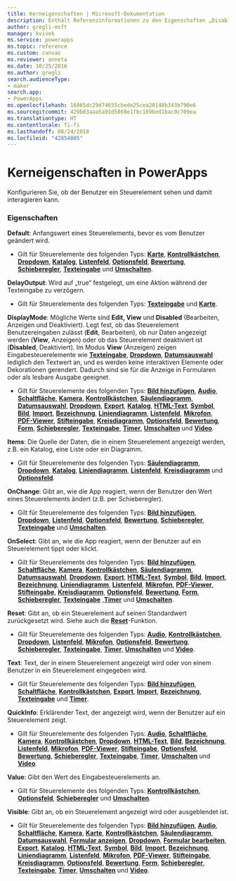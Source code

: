 ```yaml
---
title: Kerneigenschaften | Microsoft-Dokumentation
description: Enthält Referenzinformationen zu den Eigenschaften „Disabled“, „Visible“ und „ReadOnly“.
author: gregli-msft
manager: kvivek
ms.service: powerapps
ms.topic: reference
ms.custom: canvas
ms.reviewer: anneta
ms.date: 10/25/2016
ms.author: gregli
search.audienceType:
- maker
search.app:
- PowerApps
ms.openlocfilehash: 16065dc29d74655cbede25cea20148b343b790e6
ms.sourcegitcommit: 429b83aaa5a91d5868e1fbc169bed1bac0c709ea
ms.translationtype: HT
ms.contentlocale: fi-fi
ms.lasthandoff: 08/24/2018
ms.locfileid: "42854005"
---
```

# <a name="core-properties-in-powerapps"></a>Kerneigenschaften in PowerApps
Konfigurieren Sie, ob der Benutzer ein Steuerelement sehen und damit interagieren kann.

### <a name="properties"></a>Eigenschaften
**Default**: Anfangswert eines Steuerelements, bevor es vom Benutzer geändert wird.

* Gilt für Steuerelemente des folgenden Typs: **[Karte](control-card.md)**, **[Kontrollkästchen](control-check-box.md)**, **[Dropdown](control-drop-down.md)**, **[Katalog](control-gallery.md)**, **[Listenfeld](control-list-box.md)**, **[Optionsfeld](control-radio.md)**, **[Bewertung](control-rating.md)**, **[Schieberegler](control-slider.md)**, **[Texteingabe](control-text-input.md)** und **[Umschalten](control-toggle.md)**.

**DelayOutput**: Wird auf „true“ festgelegt, um eine Aktion während der Texteingabe zu verzögern.

* Gilt für Steuerelemente des folgenden Typs: **[Texteingabe](control-text-input.md)** und **[Karte](control-card.md)**.

**DisplayMode**: Mögliche Werte sind **Edit, View** und **Disabled** (Bearbeiten, Anzeigen und Deaktiviert). Legt fest, ob das Steuerelement Benutzereingaben zulässt (**Edit**, Bearbeiten), ob nur Daten angezeigt werden (**View**, Anzeigen) oder ob das Steuerelement deaktiviert ist (**Disabled**, Deaktiviert).  Im Modus **View** (Anzeigen) zeigen Eingabesteuerelemente wie **[Texteingabe](control-text-input.md)**, **[Dropdown](control-drop-down.md)**, **[Datumsauswahl](control-date-picker.md)** lediglich den Textwert an, und es werden keine interaktiven Elemente oder Dekorationen gerendert.  Dadurch sind sie für die Anzeige in Formularen oder als lesbare Ausgabe geeignet.

* Gilt für Steuerelemente des folgenden Typs: **[Bild hinzufügen](control-add-picture.md)**, **[Audio](control-audio-video.md)**, **[Schaltfläche](control-button.md)**, **[Kamera](control-camera.md)**, **[Kontrollkästchen](control-check-box.md)**, **[Säulendiagramm](control-column-line-chart.md)**, **[Datumsauswahl](control-date-picker.md)**, **[Dropdown](control-drop-down.md)**, **[Export](control-export-import.md)**, **[Katalog](control-gallery.md)**, **[HTML-Text](control-html-text.md)**, **[Symbol](control-shapes-icons.md)**, **[Bild](control-image.md)**, **[Import](control-export-import.md)**, **[Bezeichnung](control-text-box.md)**, **[Liniendiagramm](control-column-line-chart.md)**, **[Listenfeld](control-list-box.md)**, **[Mikrofon](control-microphone.md)**, **[PDF-Viewer](control-pdf-viewer.md)**, **[Stifteingabe](control-pen-input.md)**, **[Kreisdiagramm](control-pie-chart.md)**, **[Optionsfeld](control-radio.md)**, **[Bewertung](control-rating.md)**, **[Form](control-shapes-icons.md)**, **[Schieberegler](control-slider.md)**, **[Texteingabe](control-text-input.md)**, **[Timer](control-timer.md)**, **[Umschalten](control-toggle.md)** und **[Video](control-audio-video.md)**.

**Items**: Die Quelle der Daten, die in einem Steuerelement angezeigt werden, z.B. ein Katalog, eine Liste oder ein Diagramm.

* Gilt für Steuerelemente des folgenden Typs: **[Säulendiagramm](control-column-line-chart.md)**, **[Dropdown](control-drop-down.md)**, **[Katalog](control-gallery.md)**, **[Liniendiagramm](control-column-line-chart.md)**, **[Listenfeld](control-list-box.md)**, **[Kreisdiagramm](control-pie-chart.md)** und **[Optionsfeld](control-radio.md)**.

**OnChange**: Gibt an, wie die App reagiert, wenn der Benutzer den Wert eines Steuerelements ändert (z.B. per Schieberegler).

* Gilt für Steuerelemente des folgenden Typs: **[Bild hinzufügen](control-add-picture.md)**, **[Dropdown](control-drop-down.md)**, **[Listenfeld](control-list-box.md)**, **[Optionsfeld](control-radio.md)**, **[Bewertung](control-rating.md)**, **[Schieberegler](control-slider.md)**, **[Texteingabe](control-text-input.md)** und **[Umschalten](control-toggle.md)**.

**OnSelect**: Gibt an, wie die App reagiert, wenn der Benutzer auf ein Steuerelement tippt oder klickt.

* Gilt für Steuerelemente des folgenden Typs: **[Bild hinzufügen](control-add-picture.md)**, **[Schaltfläche](control-button.md)**, **[Kamera](control-camera.md)**, **[Kontrollkästchen](control-check-box.md)**, **[Säulendiagramm](control-column-line-chart.md)**, **[Datumsauswahl](control-date-picker.md)**, **[Dropdown](control-drop-down.md)**, **[Export](control-export-import.md)**, **[HTML-Text](control-html-text.md)**, **[Symbol](control-shapes-icons.md)**, **[Bild](control-image.md)**, **[Import](control-export-import.md)**, **[Bezeichnung](control-text-box.md)**, **[Liniendiagramm](control-column-line-chart.md)**, **[Listenfeld](control-list-box.md)**, **[Mikrofon](control-microphone.md)**, **[PDF-Viewer](control-pdf-viewer.md)**, **[Stifteingabe](control-pen-input.md)**, **[Kreisdiagramm](control-pie-chart.md)**, **[Optionsfeld](control-radio.md)**, **[Bewertung](control-rating.md)**, **[Form](control-shapes-icons.md)**, **[Schieberegler](control-slider.md)**, **[Texteingabe](control-text-input.md)** ,**[Timer](control-timer.md)**  und **[Umschalten](control-toggle.md)**.

**Reset**: Gibt an, ob ein Steuerelement auf seinen Standardwert zurückgesetzt wird.  Siehe auch die **[Reset](../functions/function-reset.md)**-Funktion.

* Gilt für Steuerelemente des folgenden Typs: **[Audio](control-audio-video.md)**, **[Kontrollkästchen](control-check-box.md)**, **[Dropdown](control-drop-down.md)**, **[Listenfeld](control-list-box.md)**, **[Mikrofon](control-microphone.md)**, **[Optionsfeld](control-radio.md)**, **[Bewertung](control-rating.md)**, **[Schieberegler](control-slider.md)**, **[Texteingabe](control-text-input.md)**, **[Timer](control-timer.md)**, **[Umschalten](control-toggle.md)** und **[Video](control-audio-video.md)**.

**Text**: Text, der in einem Steuerelement angezeigt wird oder von einem Benutzer in ein Steuerelement eingegeben wird.

* Gilt für Steuerelemente des folgenden Typs: **[Bild hinzufügen](control-add-picture.md)**, **[Schaltfläche](control-button.md)**, **[Kontrollkästchen](control-check-box.md)**, **[Export](control-export-import.md)**, **[Import](control-export-import.md)**, **[Bezeichnung](control-text-box.md)**, **[Texteingabe](control-text-input.md)** und **[Timer](control-timer.md)**.

**QuickInfo**: Erklärender Text, der angezeigt wird, wenn der Benutzer auf ein Steuerelement zeigt.

* Gilt für Steuerelemente des folgenden Typs: **[Audio](control-audio-video.md)**, **[Schaltfläche](control-button.md)**, **[Kamera](control-camera.md)**, **[Kontrollkästchen](control-check-box.md)**, **[Dropdown](control-drop-down.md)**, **[HTML-Text](control-html-text.md)**, **[Bild](control-image.md)**, **[Bezeichnung](control-text-box.md)**, **[Listenfeld](control-list-box.md)**, **[Mikrofon](control-microphone.md)**, **[PDF-Viewer](control-pdf-viewer.md)**, **[Stifteingabe](control-pen-input.md)**, **[Optionsfeld](control-radio.md)**, **[Bewertung](control-rating.md)**, **[Schieberegler](control-slider.md)**, **[Texteingabe](control-text-input.md)**, **[Timer](control-timer.md)**, **[Umschalten](control-toggle.md)** und **[Video](control-audio-video.md)**.

**Value**: Gibt den Wert des Eingabesteuerelements an.

* Gilt für Steuerelemente des folgenden Typs: **[Kontrollkästchen](control-check-box.md)**, **[Optionsfeld](control-radio.md)**, **[Schieberegler](control-slider.md)** und **[Umschalten](control-toggle.md)**.

**Visible**: Gibt an, ob ein Steuerelement angezeigt wird oder ausgeblendet ist.

* Gilt für Steuerelemente des folgenden Typs: **[Bild hinzufügen](control-add-picture.md)**, **[Audio](control-audio-video.md)**, **[Schaltfläche](control-button.md)**, **[Kamera](control-camera.md)**, **[Karte](control-card.md)**, **[Kontrollkästchen](control-check-box.md)**, **[Säulendiagramm](control-column-line-chart.md)**, **[Datumsauswahl](control-date-picker.md)**, **[Formular anzeigen](control-form-detail.md)**, **[Dropdown](control-drop-down.md)**, **[Formular bearbeiten](control-form-detail.md)**, **[Export](control-export-import.md)**, **[Katalog](control-gallery.md)**, **[HTML-Text](control-html-text.md)**, **[Symbol](control-shapes-icons.md)**, **[Bild](control-image.md)**, **[Import](control-export-import.md)**, **[Bezeichnung](control-text-box.md)**, **[Liniendiagramm](control-column-line-chart.md)**, **[Listenfeld](control-list-box.md)**, **[Mikrofon](control-microphone.md)**, **[PDF-Viewer](control-pdf-viewer.md)**, **[Stifteingabe](control-pen-input.md)**, **[Kreisdiagramm](control-pie-chart.md)**, **[Optionsfeld](control-radio.md)**, **[Bewertung](control-rating.md)**, **[Form](control-shapes-icons.md)**, **[Schieberegler](control-slider.md)**, **[Texteingabe](control-text-input.md)**, **[Timer](control-timer.md)**, **[Umschalten](control-toggle.md)** und **[Video](control-audio-video.md)**.


